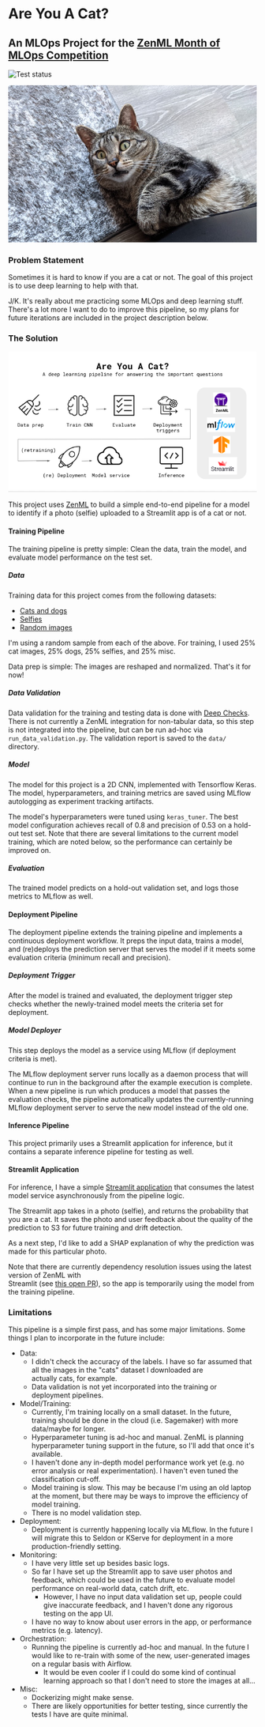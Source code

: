 # Are You A Cat?
## An MLOps Project for the [ZenML Month of MLOps Competition](https://blog.zenml.io/mlops-competition/)

![Test status](https://github.com/MarinaWyss/zenml-mlops-competition/workflows/run-tests/badge.svg)

![my cat](https://github.com/MarinaWyss/are-you-a-cat/blob/main/_assets/cat.jpg?raw=true)

### Problem Statement
Sometimes it is hard to know if you are a cat or not. The goal of this project is to use deep learning to help with that.

J/K. It's really about me practicing some MLOps and deep learning stuff. There's a lot more I want to do to improve this pipeline, so my plans for future iterations are included in the project description below.

### The Solution

![pipeline](https://github.com/MarinaWyss/are-you-a-cat/blob/main/_assets/pipeline.png?raw=true)

This project uses [ZenML](https://zenml.io/home) to build a simple end-to-end pipeline for a model to identify if a photo (selfie) uploaded to a Streamlit app is of a cat or not.

#### Training Pipeline

The training pipeline is pretty simple: Clean the data, train the model, and evaluate model performance on the test set.

##### Data

Training data for this project comes from the following datasets:
- [Cats and dogs](https://github.com/rpeden/cat-or-not/releases)
- [Selfies](https://www.kaggle.com/datasets/jigrubhatt/selfieimagedetectiondataset)
- [Random images](https://www.kaggle.com/datasets/shamsaddin97/image-captioning-dataset-random-images?resource=download)

I'm using a random sample from each of the above. For training, I used 25% cat images, 25% dogs, 25% selfies, and 25% misc.

Data prep is simple: The images are reshaped and normalized. That's it for now!

##### Data Validation

Data validation for the training and testing data is done with [Deep Checks](https://deepchecks.com/). There is not currently a ZenML integration for non-tabular data, so this step is not integrated into the pipeline, but can be run ad-hoc via `run_data_validation.py`. The validation report is saved to the `data/` directory. 

##### Model

The model for this project is a 2D CNN, implemented with Tensorflow Keras. The model, hyperparameters, and training metrics are saved using MLflow autologging as experiment tracking artifacts.

The model's hyperparameters were tuned using `keras_tuner`. The best model configuration achieves recall of 0.8 and precision of 0.53 on a hold-out test set. Note that there are several limitations to the current model training, which are noted below, so the performance can certainly be improved on.

##### Evaluation

The trained model predicts on a hold-out validation set, and logs those metrics to MLflow as well.

#### Deployment Pipeline

The deployment pipeline extends the training pipeline and implements a continuous deployment workflow. It preps the input data, trains a model, and (re)deploys the prediction server that serves the model if it meets some evaluation criteria (minimum recall and precision).

##### Deployment Trigger

After the model is trained and evaluated, the deployment trigger step checks whether the newly-trained model meets the criteria set for deployment.

##### Model Deployer

This step deploys the model as a service using MLflow (if deployment criteria is met). 

The MLflow deployment server runs locally as a daemon process that will continue to run in the background after the example execution is complete. When a new pipeline is run which produces a model that passes the evaluation checks, the pipeline automatically updates the currently-running MLflow deployment server to serve the new model instead of the old one.

#### Inference Pipeline

This project primarily uses a Streamlit application for inference, but it contains a separate inference pipeline for testing as well.

#### Streamlit Application

For inference, I have a simple [Streamlit application](https://marinawyss-are-you-a-cat-appstreamlit-app-ccycwd.streamlit.app/) that consumes the latest model service asynchronously from the pipeline logic. 

The Streamlit app takes in a photo (selfie), and returns the probability that you are a cat. It saves the photo and user feedback about the quality of the prediction to S3 for future training and drift detection.

As a next step, I'd like to add a SHAP explanation of why the prediction was made for this particular photo. 

Note that there are currently dependency resolution issues using the latest version of ZenML with \
Streamlit (see [this open PR](https://github.com/zenml-io/zenml/pull/888)), so the app is temporarily using the model from the training pipeline.

### Limitations

This pipeline is a simple first pass, and has some major limitations. Some things I plan to incorporate in the future include:

- Data:
  - I didn't check the accuracy of the labels. I have so far assumed that all the images in the "cats" dataset I downloaded are \
    actually cats, for example.
  - Data validation is not yet incorporated into the training or deployment pipelines.
- Model/Training:
  - Currently, I'm training locally on a small dataset. In the future, training should be done in the cloud (i.e. Sagemaker) with more data/maybe for longer.
  - Hyperparameter tuning is ad-hoc and manual. ZenML is planning hyperparameter tuning support in the future, so I'll add that once it's available.
  - I haven't done any in-depth model performance work yet (e.g. no error analysis or real experimentation). I haven't even tuned the classification cut-off.
  - Model training is slow. This may be because I'm using an old laptop at the moment, but there may be ways to improve the efficiency of model training.
  - There is no model validation step.
- Deployment:
  - Deployment is currently happening locally via MLflow. In the future I will migrate this to Seldon or KServe for deployment in a more production-friendly setting.
- Monitoring:
  - I have very little set up besides basic logs.
  - So far I have set up the Streamlit app to save user photos and feedback, which could be used in the future to evaluate model performance on real-world data, catch drift, etc.
    - However, I have no input data validation set up, people could give inaccurate feedback, and I haven't done any rigorous testing on the app UI.
  - I have no way to know about user errors in the app, or performance metrics (e.g. latency).
- Orchestration:
  - Running the pipeline is currently ad-hoc and manual. In the future I would like to re-train with some of the new, user-generated images on a regular basis with Airflow.
    - It would be even cooler if I could do some kind of continual learning approach so that I don't need to store the images at all...
- Misc:
  - Dockerizing might make sense.
  - There are likely opportunities for better testing, since currently the tests I have are quite minimal.
